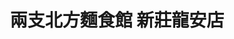 ---
title: "兩支北方麵食館 新莊龍安店"
description: "兩支北方麵食館 新莊龍安店"
layout: shop
keywords:
  - 美食競賽
  - 台灣美食
  - 美食精選
datePublished: "2025-06-30"
dateModified: "2025-07-07"
city: "新北市"
district: "新莊區"
address: "242新北市新莊區龍安路319號"
phone: "0222051234"
geo: "25.019521417240796, 121.42174315738579"
google_map: "https://maps.app.goo.gl/dXxGVYrrh3M7rZtv7"
footinder: "https://footinder.com.tw/%e6%96%b0%e5%8c%97%e5%b8%82%e6%96%b0%e8%8e%8a%e5%8d%80/25007/"
official: "https://www.facebook.com/top2food"
award:
  - name: "台北國際牛肉麵節"
    year: "2024"
    entries:
      - group: "鮮食組"
        cooking_style: "樂齡創意"
        rank: "銅牌"

---